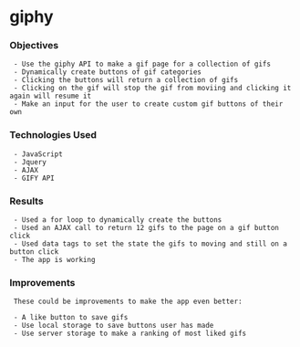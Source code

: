 # giphy

### Objectives

     - Use the giphy API to make a gif page for a collection of gifs
     - Dynamically create buttons of gif categories
     - Clicking the buttons will return a collection of gifs
     - Clicking on the gif will stop the gif from moviing and clicking it again will resume it
     - Make an input for the user to create custom gif buttons of their own
     
### Technologies Used

     - JavaScript
     - Jquery
     - AJAX
     - GIFY API
     
### Results

     - Used a for loop to dynamically create the buttons
     - Used an AJAX call to return 12 gifs to the page on a gif button click
     - Used data tags to set the state the gifs to moving and still on a button click
     - The app is working
     
### Improvements

     These could be improvements to make the app even better:
     
     - A like button to save gifs
     - Use local storage to save buttons user has made
     - Use server storage to make a ranking of most liked gifs
     
     
